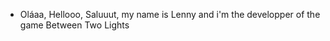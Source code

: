 - Oláaa, Hellooo, Saluuut, my name is Lenny and i'm the developper of the game Between Two Lights

<!---
LennyVercetti/LennyVercetti is a ✨ special ✨ repository because its `README.md` (this file) appears on your GitHub profile.
You can click the Preview link to take a look at your changes.
--->
